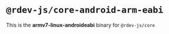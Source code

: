 # `@rdev-js/core-android-arm-eabi`

This is the **armv7-linux-androideabi** binary for `@rdev-js/core`
